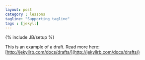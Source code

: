 ```yaml
---
layout: post
category : lessons
tagline: "Supporting tagline"
tags : [jekyll]
---
```

{% include JB/setup %}


This is an example of a draft. Read more here: [http://jekyllrb.com/docs/drafts/](http://jekyllrb.com/docs/drafts/)
